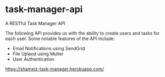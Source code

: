 # task-manager-api
A RESTful Task Manager API

The following API provides us with the ability to create users and tasks for each user. Some notable features of the API include:  
* Email Notifications using SendGrid
* File Uplaod using Multer
* User Authentication

https://shameiz-task-manager.herokuapp.com/
